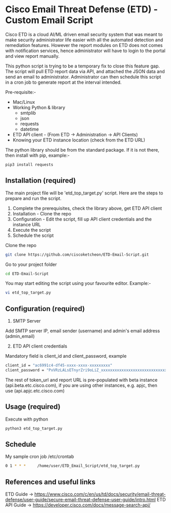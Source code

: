 # Cisco Email Threat Defense (ETD) - Custom Email Script

Cisco ETD is a cloud AI/ML driven email security system that was meant to make security administrator life easier with all the automated detection and remediation features. However the report modules on ETD does not comes with notification services, hence administrator will have to login to the portal and view report manually. 

This python script is trying to be a temporary fix to close this feature gap. The script will pull ETD report data via API, and attached the JSON data and send an email to administrator. Administrator can then schedule this script in a cron job to generate report at the interval intended. 


Pre-requisite:-

* Mac/Linux
* Working Python & library
  - smtplib
  - json
  - requests
  - datetime
* ETD API client - (From ETD -> Administration -> API Clients)
* Knowing your ETD instance location (check from the ETD URL)


The python library should be from the standard package. If it is not there, then install with pip, example:-
```bash
pip3 install requests
```


## Installation (required)

The main project file will be 'etd_top_target.py' script. Here are the steps to prepare and run the script.

1. Complete the prerequisites, check the library above, get ETD API client
2. Installation - Clone the repo
3. Configuration - Edit the script, fill up API client credentials and the instance URL
4. Execute the script
5. Schedule the script


Clone the repo
```bash
git clone https://github.com/ciscoketcheon/ETD-Email-Script.git
```
Go to your project folder
```bash
cd ETD-Email-Script
```
You may start editing the script using your favourite editor. Example:-
```bash
vi etd_top_target.py
```


## Configuration (required)

1. SMTP Server

Add SMTP server IP, email sender (username) and admin's email address (admin_email)


2. ETD API client credentials

Mandatory field is client_id and client_password, example
```bash
client_id = "ac6991c4-df45-xxxx-xxxx-xxxxxxxxx"
client_password = "PxVRzLALsETnyrZri9oLiZ_xxxxxxxxxxxxxxxxxxxxxxxxxxxxxxx"
```
The rest of token_url and report URL is pre-populated with beta instance (api.beta.etc.cisco.com), if you are using other instances, e.g. apjc, then use (api.apjc.etc.cisco.com) 

## Usage (required)

Execute with python
```bash
python3 etd_top_target.py
```

## Schedule

My sample cron job /etc/crontab
```bash
0 1 * * *     /home/user/ETD_Email_Script/etd_top_target.py
```

## References and useful links
ETD Guide -> https://www.cisco.com/c/en/us/td/docs/security/email-threat-defense/user-guide/secure-email-threat-defense-user-guide/intro.html
ETD API Guide -> https://developer.cisco.com/docs/message-search-api/


